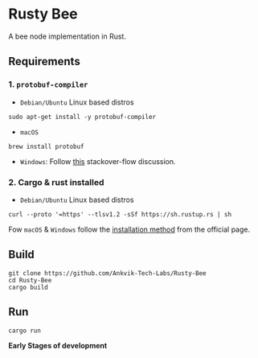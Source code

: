 # Rusty Bee

A bee node implementation in Rust.

## Requirements

### 1. `protobuf-compiler`

- `Debian/Ubuntu` Linux based distros

```shell
sudo apt-get install -y protobuf-compiler
```

- `macOS`
```shell
brew install protobuf
```

- `Windows`: Follow [this](https://stackoverflow.com/questions/13616033/install-protocol-buffers-on-windows) stackover-flow discussion.

### 2. Cargo & rust installed

- `Debian/Ubuntu` Linux based distros

```shell
curl --proto '=https' --tlsv1.2 -sSf https://sh.rustup.rs | sh
```


Fow `macOS` & `Windows` follow the [installation method](https://forge.rust-lang.org/infra/other-installation-methods.html) from the official page.

## Build

```shell
git clone https://github.com/Ankvik-Tech-Labs/Rusty-Bee
cd Rusty-Bee
cargo build
```

## Run

```shell
cargo run
```




**Early Stages of development**

